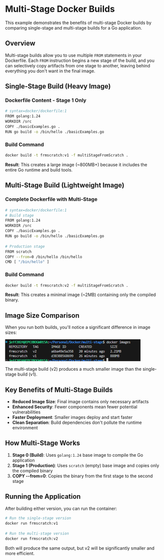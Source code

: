 
# Multi-Stage Docker Builds

This example demonstrates the benefits of multi-stage Docker builds by comparing single-stage and multi-stage builds for a Go application.

## Overview

Multi-stage builds allow you to use multiple `FROM` statements in your Dockerfile. Each `FROM` instruction begins a new stage of the build, and you can selectively copy artifacts from one stage to another, leaving behind everything you don't want in the final image.

## Single-Stage Build (Heavy Image)

### Dockerfile Content - Stage 1 Only
```bash
# syntax=docker/dockerfile:1
FROM golang:1.24
WORKDIR /src
COPY ./basicExamples.go .
RUN go build -o /bin/hello ./basicExamples.go
```

### Build Command
```bash
docker build -t frmscratch:v1 -f multiStageFromScratch .
```

**Result**: This creates a large image (~800MB+) because it includes the entire Go runtime and build tools.

## Multi-Stage Build (Lightweight Image)

### Complete Dockerfile with Multi-Stage
```bash
# syntax=docker/dockerfile:1
# Build stage
FROM golang:1.24
WORKDIR /src
COPY ./basicExamples.go .
RUN go build -o /bin/hello ./basicExamples.go

# Production stage
FROM scratch
COPY --from=0 /bin/hello /bin/hello
CMD [ "/bin/hello" ]
```

### Build Command
```bash
docker build -t frmscratch:v2 -f multiStageFromScratch .
```

**Result**: This creates a minimal image (~2MB) containing only the compiled binary.

## Image Size Comparison

When you run both builds, you'll notice a significant difference in image sizes:

![Docker Images Size Comparison](./images/dockerimages.png)

The multi-stage build (v2) produces a much smaller image than the single-stage build (v1).

## Key Benefits of Multi-Stage Builds

- **Reduced Image Size**: Final image contains only necessary artifacts
- **Enhanced Security**: Fewer components mean fewer potential vulnerabilities
- **Faster Deployment**: Smaller images deploy and start faster
- **Clean Separation**: Build dependencies don't pollute the runtime environment

## How Multi-Stage Works

1. **Stage 0 (Build)**: Uses `golang:1.24` base image to compile the Go application
2. **Stage 1 (Production)**: Uses `scratch` (empty) base image and copies only the compiled binary
3. **COPY --from=0**: Copies the binary from the first stage to the second stage

## Running the Application

After building either version, you can run the container:

```bash
# Run the single-stage version
docker run frmscratch:v1

# Run the multi-stage version  
docker run frmscratch:v2
```

Both will produce the same output, but v2 will be significantly smaller and more efficient.